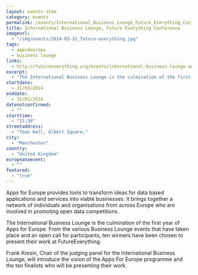 ```yaml
---
layout: events-item
category: events
permalink: /events/International_Business_Lounge_Future_Everything_Conference
title: International Business Lounge, Future Everything Conference
imageurl: 
  - "/img/events/2014-03-31_future-everything.jpg"
tags: 
  - apps4europe
  - business lounge
links:
  - http://futureeverything.org/events/international-business-lounge-awards-preview/
excerpt:
  - "The International Business Lounge is the culmination of the first year of Apps for Europe. From the various Business Lounge events that have taken place and an open call for participants, ten winners have been chosen to present their work at FutureEverything."
startdate:
  - 31/03/2014
enddate:
  - 31/03/2014
datenotconfirmed:
  - ""
starttime:
  - "11:30"
streetaddress:
  - "Town Hall, Albert Square,"
city:
  - "Manchester"
country:
  - "United Kingdom"
europeanaevent:
  - ""
featured:
  - "true"
---
```


Apps for Europe provides tools to transform ideas for data based applications and services into viable businesses. It brings together a network of individuals and organisations from across Europe who are involved in promoting open data competitions.

The International Business Lounge is the culmination of the first year of Apps for Europe. From the various Business Lounge events that have taken place and an open call for participants, ten winners have been chosen to present their work at FutureEverything.

Frank Kresin, Chair of the judging panel for the International Business Lounge, will introduce the vision of the Apps For Europe programme and the ten finalists who will be presenting their work.
